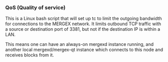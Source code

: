 ### QoS (Quality of service) ###

This is a Linux bash script that will set up tc to limit the outgoing bandwidth for connections to the MERGEX network. It limits outbound TCP traffic with a source or destination port of 3381, but not if the destination IP is within a LAN.

This means one can have an always-on mergexd instance running, and another local mergexd/mergex-qt instance which connects to this node and receives blocks from it.
